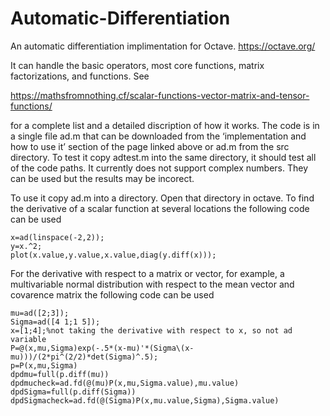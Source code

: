 # Automatic-Differentiation

An automatic differentiation implimentation for Octave.
https://octave.org/

It can handle the basic operators, most core functions, matrix factorizations, and functions. See

https://mathsfromnothing.cf/scalar-functions-vector-matrix-and-tensor-functions/

for a complete list and a detailed discription of how it works. The code is in a single file ad.m that can be downloaded from the ‘implementation and how to use it’ section of the page linked above or ad.m from the src directory. To test it copy adtest.m into the same directory, it should test all of the code paths. It currently does not support complex numbers. They can be used but the results may be incorect.

To use it copy ad.m into a directory. Open that directory in octave. To find the derivative of a scalar function at several locations the following code can be used
```
x=ad(linspace(-2,2));
y=x.^2;
plot(x.value,y.value,x.value,diag(y.diff(x)));
```
For the derivative with respect to a matrix or vector, for example, a multivariable normal distribution with respect to the mean vector and covarence matrix the following code can be used
```
mu=ad([2;3]);
Sigma=ad([4 1;1 5]);
x=[1;4];%not taking the derivative with respect to x, so not ad variable
P=@(x,mu,Sigma)exp(-.5*(x-mu)'*(Sigma\(x-mu)))/(2*pi^(2/2)*det(Sigma)^.5);
p=P(x,mu,Sigma)
dpdmu=full(p.diff(mu))
dpdmucheck=ad.fd(@(mu)P(x,mu,Sigma.value),mu.value)
dpdSigma=full(p.diff(Sigma))
dpdSigmacheck=ad.fd(@(Sigma)P(x,mu.value,Sigma),Sigma.value)
```
